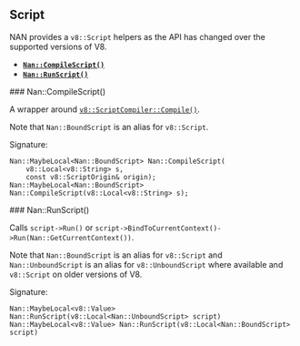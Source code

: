 Script
------

NAN provides a `v8::Script` helpers as the API has changed over the supported versions of V8.

-   [**`Nan::CompileScript()`**](#api_nan_compile_script)
-   [**`Nan::RunScript()`**](#api_nan_run_script)

<span id="api_nan_compile_script"></span> \#\#\# Nan::CompileScript()

A wrapper around [`v8::ScriptCompiler::Compile()`](https://v8docs.nodesource.com/node-8.16/da/da5/classv8_1_1_script_compiler.html#a93f5072a0db55d881b969e9fc98e564b).

Note that `Nan::BoundScript` is an alias for `v8::Script`.

Signature:

    Nan::MaybeLocal<Nan::BoundScript> Nan::CompileScript(
        v8::Local<v8::String> s,
        const v8::ScriptOrigin& origin);
    Nan::MaybeLocal<Nan::BoundScript> Nan::CompileScript(v8::Local<v8::String> s);

<span id="api_nan_run_script"></span> \#\#\# Nan::RunScript()

Calls `script->Run()` or `script->BindToCurrentContext()->Run(Nan::GetCurrentContext())`.

Note that `Nan::BoundScript` is an alias for `v8::Script` and `Nan::UnboundScript` is an alias for `v8::UnboundScript` where available and `v8::Script` on older versions of V8.

Signature:

    Nan::MaybeLocal<v8::Value> Nan::RunScript(v8::Local<Nan::UnboundScript> script)
    Nan::MaybeLocal<v8::Value> Nan::RunScript(v8::Local<Nan::BoundScript> script) 
